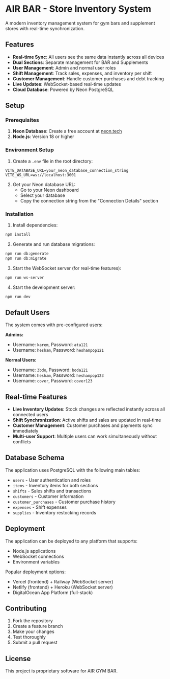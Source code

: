 # AIR BAR - Store Inventory System

A modern inventory management system for gym bars and supplement stores with real-time synchronization.

## Features

- **Real-time Sync**: All users see the same data instantly across all devices
- **Dual Sections**: Separate management for BAR and Supplements
- **User Management**: Admin and normal user roles
- **Shift Management**: Track sales, expenses, and inventory per shift
- **Customer Management**: Handle customer purchases and debt tracking
- **Live Updates**: WebSocket-based real-time updates
- **Cloud Database**: Powered by Neon PostgreSQL

## Setup

### Prerequisites

1. **Neon Database**: Create a free account at [neon.tech](https://neon.tech)
2. **Node.js**: Version 18 or higher

### Environment Setup

1. Create a `.env` file in the root directory:
```env
VITE_DATABASE_URL=your_neon_database_connection_string
VITE_WS_URL=ws://localhost:3001
```

2. Get your Neon database URL:
   - Go to your Neon dashboard
   - Select your database
   - Copy the connection string from the "Connection Details" section

### Installation

1. Install dependencies:
```bash
npm install
```

2. Generate and run database migrations:
```bash
npm run db:generate
npm run db:migrate
```

3. Start the WebSocket server (for real-time features):
```bash
npm run ws-server
```

4. Start the development server:
```bash
npm run dev
```

## Default Users

The system comes with pre-configured users:

**Admins:**
- Username: `karem`, Password: `ata121`
- Username: `hesham`, Password: `heshampop121`

**Normal Users:**
- Username: `3bdo`, Password: `boda121`
- Username: `hesham`, Password: `heshampop123`
- Username: `cover`, Password: `cover123`

## Real-time Features

- **Live Inventory Updates**: Stock changes are reflected instantly across all connected users
- **Shift Synchronization**: Active shifts and sales are updated in real-time
- **Customer Management**: Customer purchases and payments sync immediately
- **Multi-user Support**: Multiple users can work simultaneously without conflicts

## Database Schema

The application uses PostgreSQL with the following main tables:
- `users` - User authentication and roles
- `items` - Inventory items for both sections
- `shifts` - Sales shifts and transactions
- `customers` - Customer information
- `customer_purchases` - Customer purchase history
- `expenses` - Shift expenses
- `supplies` - Inventory restocking records

## Deployment

The application can be deployed to any platform that supports:
- Node.js applications
- WebSocket connections
- Environment variables

Popular deployment options:
- Vercel (frontend) + Railway (WebSocket server)
- Netlify (frontend) + Heroku (WebSocket server)
- DigitalOcean App Platform (full-stack)

## Contributing

1. Fork the repository
2. Create a feature branch
3. Make your changes
4. Test thoroughly
5. Submit a pull request

## License

This project is proprietary software for AIR GYM BAR.